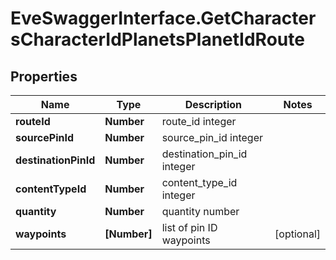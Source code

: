 # EveSwaggerInterface.GetCharactersCharacterIdPlanetsPlanetIdRoute

## Properties
Name | Type | Description | Notes
------------ | ------------- | ------------- | -------------
**routeId** | **Number** | route_id integer | 
**sourcePinId** | **Number** | source_pin_id integer | 
**destinationPinId** | **Number** | destination_pin_id integer | 
**contentTypeId** | **Number** | content_type_id integer | 
**quantity** | **Number** | quantity number | 
**waypoints** | **[Number]** | list of pin ID waypoints | [optional] 


